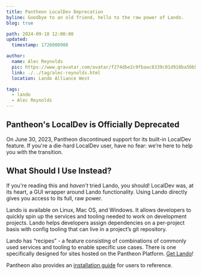 ```yaml
---
title: Pantheon LocalDev Deprecation
byline: Goodbye to an old friend, hello to the raw power of Lando.
blog: true

path: 2024-09-10 12:00:00
updated:
  timestamp: 1726008908

author:
  name: Alec Reynolds
  pic: https://www.gravatar.com/avatar/f274dbe2c9fbaac8339c01d918ba50b5
  link: ./../tag/alec-reynolds.html
  location: Lando Alliance West

tags:
  - lando
  - Alec Reynolds
---
```


## Pantheon's LocalDev is Officially Deprecated

On June 30, 2023, Pantheon discontinued support for its built-in LocalDev feature. If you're a die-hard LocalDev user, have no fear: we’re here to help you with the transition.

## What Should I Use Instead?

If you're reading this and _haven't_ tried Lando, you should! LocalDev was, at its heart, a GUI wrapper around Lando functionality. Using Lando directly gives you access to its full, raw power. 

Lando is available on Linux, Mac OS, and Windows. It allows developers to quickly spin up the services and tooling needed to work on development projects. Lando helps developers assign dependencies on a per-project basis with config tooling that can live in a project’s git repository. 

Lando has “recipes” - a feature consisting of combinations of commonly used services and tooling to enable specific use cases. There is one specifically designed for sites hosted on the Pantheon Platform. [Get Lando](https://lando.dev/download/)!

Pantheon also provides an [installation guide](https://docs.pantheon.io/guides/local-development/lando-wordpress) for users to reference. 
